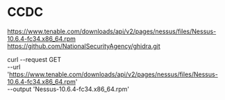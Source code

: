 # CCDC


https://www.tenable.com/downloads/api/v2/pages/nessus/files/Nessus-10.6.4-fc34.x86_64.rpm
https://github.com/NationalSecurityAgency/ghidra.git















curl --request GET \
  --url 'https://www.tenable.com/downloads/api/v2/pages/nessus/files/Nessus-10.6.4-fc34.x86_64.rpm' \
  --output 'Nessus-10.6.4-fc34.x86_64.rpm'
